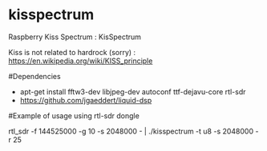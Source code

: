 # kisspectrum
Raspberry Kiss Spectrum :  KisSpectrum

Kiss is not related to hardrock (sorry) : https://en.wikipedia.org/wiki/KISS_principle

#Dependencies
- apt-get install fftw3-dev libjpeg-dev autoconf ttf-dejavu-core rtl-sdr
- https://github.com/jgaeddert/liquid-dsp

#Example of usage using rtl-sdr dongle

rtl_sdr  -f 144525000 -g 10 -s 2048000 - | ./kisspectrum -t u8 -s 2048000 -r 25
